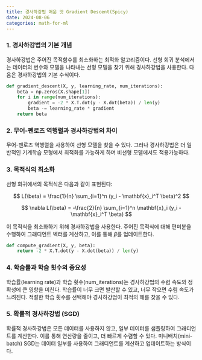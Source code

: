 ```yaml
---
title: 경사하강법 매운 맛 Gradient Descent(Spicy)
date: 2024-08-06
categories: math-for-ml
---
```


### 1. 경사하강법의 기본 개념

경사하강법은 주어진 목적함수를 최소화하는 최적화 알고리즘이다. 선형 회귀 분석에서는 데이터의 변수와 모델을 나타내는 선형 모델을 찾기 위해 경사하강법을 사용한다. 다음은 경사하강법의 기본 수식이다.

```python
def gradient_descent(X, y, learning_rate, num_iterations):
    beta = np.zeros(X.shape[1])
    for i in range(num_iterations):
        gradient = -2 * X.T.dot(y - X.dot(beta)) / len(y)
        beta -= learning_rate * gradient
    return beta
```

### 2. 무어-펜로즈 역행렬과 경사하강법의 차이

무어-펜로즈 역행렬을 사용하여 선형 모델을 찾을 수 있다. 그러나 경사하강법은 더 일반적인 기계학습 모형에서 최적화를 가능하게 하며 비선형 모델에서도 적용가능하다.

### 3. 목적식의 최소화

선형 회귀에서의 목적식은 다음과 같이 표현된다:

$$
L(\beta) = \frac{1}{n} \sum_{i=1}^n (y_i - \mathbf{x}_i^T \beta)^2
$$

$$
\nabla L(\beta) = -\frac{2}{n} \sum_{i=1}^n \mathbf{x}_i (y_i - \mathbf{x}_i^T \beta)
$$

이 목적식을 최소화하기 위해 경사하강법을 사용한다. 주어진 목적식에 대해 편미분을 수행하여 그래디언트 벡터를 계산하고, 이를 통해 $\beta$를 업데이트한다.

```python
def compute_gradient(X, y, beta):
    return -2 * X.T.dot(y - X.dot(beta)) / len(y)
```

### 4. 학습률과 학습 횟수의 중요성

학습률(learning rate)과 학습 횟수(num_iterations)는 경사하강법의 수렴 속도와 정확성에 큰 영향을 미친다. 학습률이 너무 크면 발산할 수 있고, 너무 작으면 수렴 속도가 느려진다. 적절한 학습 횟수를 선택해야 경사하강법이 최적의 해를 찾을 수 있다.

### 5. 확률적 경사하강법 (SGD)

확률적 경사하강법은 모든 데이터를 사용하지 않고, 일부 데이터를 샘플링하여 그래디언트를 계산한다. 이를 통해 연산량을 줄이고, 더 빠르게 수렴할 수 있다. 미니배치(mini-batch) SGD는 데이터 일부를 사용하여 그래디언트를 계산하고 업데이트하는 방식이다.
